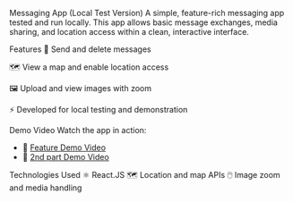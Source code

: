 Messaging App (Local Test Version)
A simple, feature-rich messaging app tested and run locally. This app allows basic message exchanges, media sharing, and location access within a clean, interactive interface.

Features
💬 Send and delete messages

🗺️ View a map and enable location access

🖼️ Upload and view images with zoom

⚡️ Developed for local testing and demonstration

Demo Video
Watch the app in action:
- 🎥 [Feature Demo Video](https://drive.google.com/file/d/1EEtU16aGWY9vhks3LMOS-H2er7wfXxbG/view?usp=sharing)
- 🎥 [2nd part Demo Video](https://drive.google.com/file/d/1EUefXn4RBdsUInmgKLoyT5F4s_X6UHgO/view?usp=sharing)

Technologies Used
⚛️ React.JS
🗺️ Location and map APIs
🖱️ Image zoom and media handling
